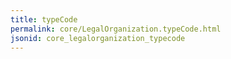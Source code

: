 ```yaml
---
title: typeCode
permalink: core/LegalOrganization.typeCode.html
jsonid: core_legalorganization_typecode
---
```

